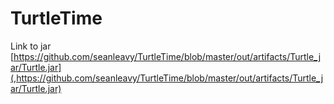 # TurtleTime

Link to jar
[https://github.com/seanleavy/TurtleTime/blob/master/out/artifacts/Turtle_jar/Turtle.jar](,https://github.com/seanleavy/TurtleTime/blob/master/out/artifacts/Turtle_jar/Turtle.jar)
